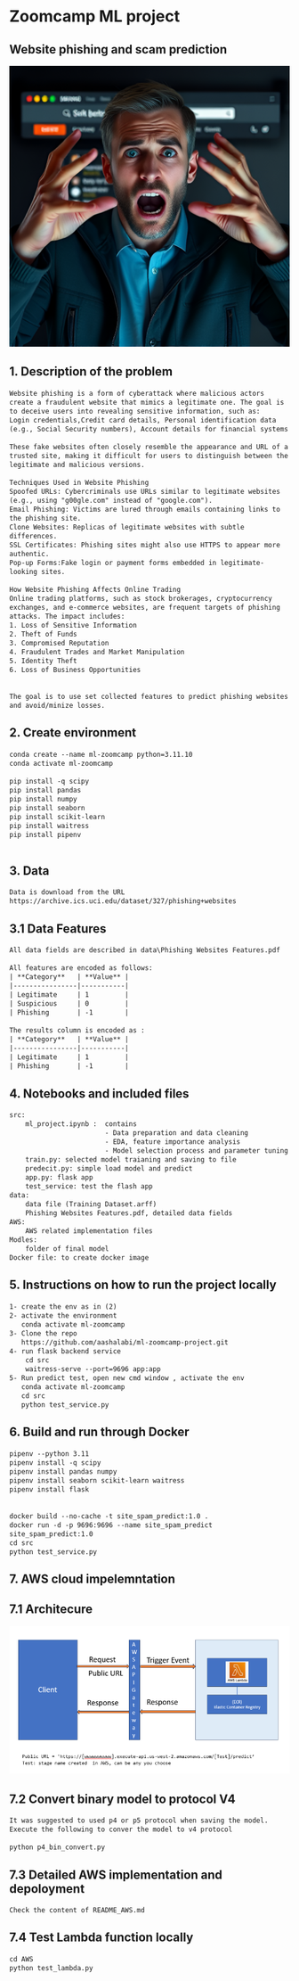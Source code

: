 # Zoomcamp ML project

## Website phishing and scam prediction

![website_phishing.png](README_files/website_phishing.png)

## 1. Description of the problem
```
Website phishing is a form of cyberattack where malicious actors create a fraudulent website that mimics a legitimate one. The goal is to deceive users into revealing sensitive information, such as:
Login credentials,Credit card details, Personal identification data (e.g., Social Security numbers), Account details for financial systems

These fake websites often closely resemble the appearance and URL of a trusted site, making it difficult for users to distinguish between the legitimate and malicious versions.

Techniques Used in Website Phishing
Spoofed URLs: Cybercriminals use URLs similar to legitimate websites (e.g., using "g00gle.com" instead of "google.com").
Email Phishing: Victims are lured through emails containing links to the phishing site.
Clone Websites: Replicas of legitimate websites with subtle differences.
SSL Certificates: Phishing sites might also use HTTPS to appear more authentic.
Pop-up Forms:Fake login or payment forms embedded in legitimate-looking sites.

How Website Phishing Affects Online Trading
Online trading platforms, such as stock brokerages, cryptocurrency exchanges, and e-commerce websites, are frequent targets of phishing attacks. The impact includes:
1. Loss of Sensitive Information
2. Theft of Funds
3. Compromised Reputation
4. Fraudulent Trades and Market Manipulation
5. Identity Theft
6. Loss of Business Opportunities


The goal is to use set collected features to predict phishing websites and avoid/minize losses.
```

## 2. Create environment
```
conda create --name ml-zoomcamp python=3.11.10
conda activate ml-zoomcamp

pip install -q scipy
pip install pandas
pip install numpy
pip install seaborn
pip install scikit-learn
pip install waitress
pip install pipenv


```

## 3. Data
```
Data is download from the URL https://archive.ics.uci.edu/dataset/327/phishing+websites

```

## 3.1 Data Features
```
All data fields are described in data\Phishing Websites Features.pdf

All features are encoded as follows:
| **Category**   | **Value** |
|----------------|-----------|
| Legitimate     | 1         |
| Suspicious     | 0         |
| Phishing       | -1        |

The results column is encoded as :
| **Category**   | **Value** |
|----------------|-----------|
| Legitimate     | 1         |
| Phishing       | -1        |

```

## 4. Notebooks and included files
```
src:
    ml_project.ipynb :  contains 
                        - Data preparation and data cleaning
                        - EDA, feature importance analysis
                        - Model selection process and parameter tuning
    train.py: selected model traianing and saving to file
    predecit.py: simple load model and predict
    app.py: flask app
    test_service: test the flash app
data:
    data file (Training Dataset.arff)
    Phishing Websites Features.pdf, detailed data fields
AWS:
    AWS related implementation files
Modles:
    folder of final model    
Docker file: to create docker image
```

## 5. Instructions on how to run the project locally
```
1- create the env as in (2)
2- activate the environment
   conda activate ml-zoomcamp
3- Clone the repo
   https://github.com/aashalabi/ml-zoomcamp-project.git
4- run flask backend service
    cd src
    waitress-serve --port=9696 app:app
5- Run predict test, open new cmd window , activate the env
   conda activate ml-zoomcamp
   cd src
   python test_service.py
```

## 6. Build and run through Docker
```
pipenv --python 3.11
pipenv install -q scipy
pipenv install pandas numpy
pipenv install seaborn scikit-learn waitress 
pipenv install flask


docker build --no-cache -t site_spam_predict:1.0 .
docker run -d -p 9696:9696 --name site_spam_predict site_spam_predict:1.0
cd src
python test_service.py

```

## 7. AWS cloud impelemntation

## 7.1 Architecure
![image-2.png](README_files/image-2.png)

## 7.2 Convert binary model to protocol V4
```
It was suggested to used p4 or p5 protocol when saving the model.
Execute the following to conver the model to v4 protocol

python p4_bin_convert.py
```


###

## 7.3 Detailed AWS implementation and depoloyment
```
Check the content of README_AWS.md

```

## 7.4 Test Lambda function locally
```
cd AWS
python test_lambda.py
```



